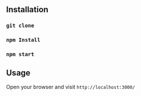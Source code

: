## Installation

### `git clone `

### `npm Install`

### `npm start`

## Usage

Open your browser and visit `http://localhost:3000/`
